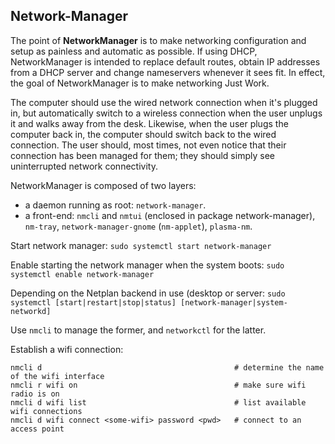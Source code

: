 ## Network-Manager

The point of **NetworkManager** is to make networking configuration and setup as painless and automatic as possible. If using DHCP, NetworkManager is intended to replace default routes, obtain IP addresses from a DHCP server and change nameservers whenever it sees fit. In effect, the goal of NetworkManager is to make networking Just Work.

The computer should use the wired network connection when it's plugged in, but automatically switch to a wireless connection when the user unplugs it and walks away from the desk. Likewise, when the user plugs the computer back in, the computer should switch back to the wired connection. The user should, most times, not even notice that their connection has been managed for them; they should simply see uninterrupted network connectivity. 

NetworkManager is composed of two layers:

- a daemon running as root: `network-manager`.
- a front-end: `nmcli` and `nmtui` (enclosed in package network-manager), `nm-tray`, `network-manager-gnome` (`nm-applet`), `plasma-nm`. 

Start network manager: `sudo systemctl start network-manager`

Enable starting the network manager when the system boots: `sudo systemctl enable network-manager`

Depending on the Netplan backend in use (desktop or server:
`sudo systemctl [start|restart|stop|status] [network-manager|system-networkd]`

Use `nmcli` to manage the former, and `networkctl` for the latter.

Establish a wifi connection:
```
nmcli d                                           # determine the name of the wifi interface
nmcli r wifi on                                   # make sure wifi radio is on
nmcli d wifi list                                 # list available wifi connections
nmcli d wifi connect <some-wifi> password <pwd>   # connect to an access point
```